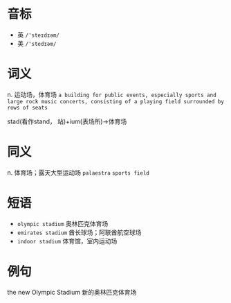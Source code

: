 # 音标

- 英 `/'steɪdɪəm/`
- 美 `/'stedɪəm/`

# 词义

n. 运动场，体育场
`a building for public events, especially sports and large rock music concerts, consisting of a playing field surrounded by rows of seats`



stad(看作stand， 站)+ium(表场所)→体育场

# 同义

n. 体育场；露天大型运动场
`palaestra` `sports field`

# 短语

- `olympic stadium` 奥林匹克体育场
- `emirates stadium` 酋长球场；阿联酋航空球场
- `indoor stadium` 体育馆，室内运动场

# 例句

the new Olympic Stadium
新的奥林匹克体育场


